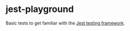 # jest-playground
Basic tests to get familiar with the [Jest testing framework](https://jestjs.io/docs/getting-started). 
